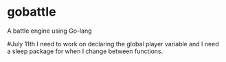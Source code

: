# gobattle
A battle engine using Go-lang

#July 11th
I need to work on declaring the global player variable and I need
a sleep package for when I change between functions.
